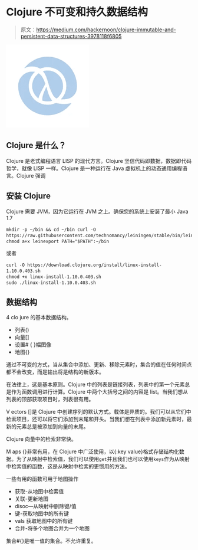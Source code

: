 # Clojure 不可变和持久数据结构

> 原文：<https://medium.com/hackernoon/clojure-immutable-and-persistent-data-structures-3978118f6805>

![](img/baf82c31713a22ff1124d6e11aa888eb.png)

## Clojure 是什么？

Clojure 是老式编程语言 LISP 的现代方言。Clojure 坚信代码即数据，数据即代码哲学，就像 LISP 一样。Clojure 是一种运行在 Java 虚拟机上的动态通用编程语言。Clojure 强调

## 安装 Clojure

Clojure 需要 JVM，因为它运行在 JVM 之上。确保您的系统上安装了最小 Java 1.7

```
mkdir -p ~/bin && cd ~/bin curl -O https://raw.githubusercontent.com/technomancy/leiningen/stable/bin/lein chmod a+x leinexport PATH="$PATH":~/bin
```

或者

```
curl -O https://download.clojure.org/install/linux-install-1.10.0.403.sh
chmod +x linux-install-1.10.0.403.sh
sudo ./linux-install-1.10.0.403.sh
```

## 数据结构

4 clo jure 的基本数据结构。

*   列表()
*   向量[]
*   设置# { }幅图像
*   地图{}

通过不可变的方式，当从集合中添加、更新、移除元素时，集合的值在任何时间点都不会改变，而是输出将是结构的新版本。

在法律上，这是基本原则。Clojure 中的列表是链接列表，列表中的第一个元素总是作为函数调用进行计算。Clojure 中两个大括号之间的内容是 list。当我们想从列表的顶部获取项目时，列表很有用。

V ectors []是 Clojure 中创建序列的默认方式。载体是异质的。我们可以从它们中检索项目，还可以将它们添加到末尾和开头。当我们想在列表中添加新元素时，最新的元素总是被添加到向量的末尾。

Clojure 向量中的检索非常快。

M aps {}非常有用，在 Clojure 中广泛使用，以{:key value}格式存储结构化数据。为了从映射中检索值，我们可以使用`get`并且我们也可以使用`keys`作为从映射中检索值的函数，这是从映射中检索的更惯用的方法。

一些有用的函数可用于地图操作

*   获取-从地图中检索值
*   关联-更新地图
*   disoc—从映射中删除键/值
*   键-获取地图中的所有键
*   vals 获取地图中的所有键
*   合并-将多个地图合并为一个地图

集合#{}是唯一值的集合。不允许重复。
